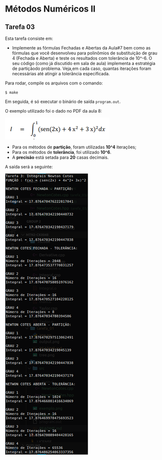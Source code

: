 # Métodos Numéricos II
## Tarefa 03

Esta tarefa consiste em:

* Implemente as fórmulas Fechadas e Abertas da Aula#7 bem como as fórmulas que você desenvolveu para polinômios de substituição de grau 4 (Fechada e Aberta) e teste os resultados  com tolerância  de  10^-6.    O  seu  código (como  já  discutido  em  sala  de  aula) implementa a estratégia de partiçãodo problema. Veja,em cada caso, quantas iterações foram necessárias até atingir a tolerância especificada.

Para rodar, compile os arquivos com o comando: 
```
$ make
```

Em seguida, é só executar o binário de saída `program.out`.

O exemplo utilizado foi o dado no PDF da aula 8:

![Exemplo](./exemplo.png)

* Para os métodos de **partição**, foram utilizadas **10^4** iterações;
* Para os métodos de **tolerância**, foi utilizado **10^6**.
* A **precisão** está setada para **20** casas decimais.

A saída será a seguinte:

![Output](./output.png)